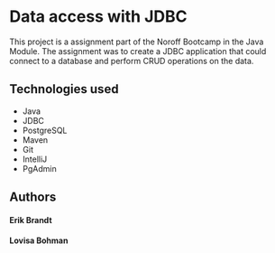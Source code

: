 # Data access with JDBC

This project is a assignment part of the Noroff Bootcamp in the Java Module. 
The assignment was to create a JDBC application that could connect to a database and perform CRUD operations on the data. 


## Technologies used
* Java
* JDBC
* PostgreSQL
* Maven
* Git
* IntelliJ
* PgAdmin


## Authors 
#### Erik Brandt
#### Lovisa Bohman